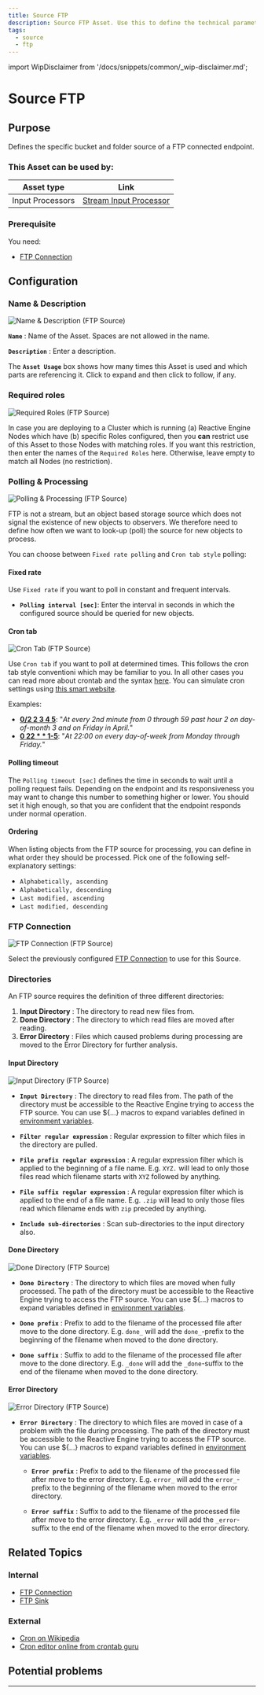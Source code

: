 ```yaml
---
title: Source FTP
description: Source FTP Asset. Use this to define the technical parameters for an FTP source.
tags:
  - source
  - ftp
---
```


import WipDisclaimer from '/docs/snippets/common/_wip-disclaimer.md';

# Source FTP

## Purpose

Defines the specific bucket and folder source of a FTP connected endpoint.

### This Asset can be used by:

| Asset type       | Link                                                                       |
|------------------|----------------------------------------------------------------------------|
| Input Processors | [Stream Input Processor](/docs/assets/processors-input/asset-input-stream) |

### Prerequisite

You need:

* [FTP Connection](/docs/assets/connections/asset-connection-ftp)

## Configuration

### Name & Description

![](.asset-source-ftp_images/dfb72d7a.png "Name & Description (FTP Source)")

**`Name`** : Name of the Asset. Spaces are not allowed in the name.

**`Description`** : Enter a description.

The **`Asset Usage`** box shows how many times this Asset is used and which parts are referencing it. Click to expand and then click to follow, if any.

### Required roles

![](.asset-source-ftp_images/c2e6ec39.png "Required Roles (FTP Source)")

In case you are deploying to a Cluster which is running (a) Reactive Engine Nodes which have (b) specific Roles configured, then you **can** restrict use of this Asset to those Nodes with matching
roles.
If you want this restriction, then enter the names of the `Required Roles` here. Otherwise, leave empty to match all Nodes (no restriction).

### Polling & Processing

![](.asset-source-ftp_images/874d07cc.png "Polling & Processing (FTP Source)")

FTP is not a stream, but an object based storage source which does not signal the existence of new objects to observers.
We therefore need to define how often we want to look-up (poll) the source for new objects to process.

You can choose between `Fixed rate polling` and `Cron tab style` polling:

#### Fixed rate

Use `Fixed rate` if you want to poll in constant and frequent intervals.

* **`Polling interval [sec]`**: Enter the interval in seconds in which the configured source should be queried for new objects.

#### Cron tab

![](.asset-source-ftp_images/e1e03d17.png "Cron Tab (FTP Source)")

Use `Cron tab` if you want to poll at determined times. This follows the cron tab style conventioni which may be familiar to you.
In all other cases you can read more about crontab and the syntax [here](https://en.wikipedia.org/wiki/Cron).
You can simulate cron settings using [this smart website](https://crontab.guru/).

Examples:

* **[0/2 2 3 4 5](https://crontab.guru/#0/2_2_3_4_5)**: "_At every 2nd minute from 0 through 59 past hour 2 on day-of-month 3 and on Friday in April._"
* **[0 22 * * 1-5](https://crontab.guru/#0_22_*_*_1-5)**: "_At 22:00 on every day-of-week from Monday through Friday._"

#### Polling timeout

The `Polling timeout [sec]` defines the time in seconds to wait until a polling request fails.
Depending on the endpoint and its responsiveness you may want to change this number to something higher or lower.
You should set it high enough, so that you are confident that the endpoint responds under normal operation.

#### Ordering

When listing objects from the FTP source for processing, you can define in what order they should be processed.
Pick one of the following self-explanatory settings:

* `Alphabetically, ascending`
* `Alphabetically, descending`
* `Last modified, ascending`
* `Last modified, descending`

### FTP Connection

![](.asset-source-ftp_images/df31d8ca.png "FTP Connection (FTP Source)")

Select the previously configured [FTP Connection](/docs/assets/connections/asset-connection-ftp) to use for this Source.

### Directories

An FTP source requires the definition of three different directories:

1. **Input Directory** : The directory to read new files from.
2. **Done Directory** : The directory to which read files are moved after reading.
3. **Error Directory** : Files which caused problems during processing are moved to the Error Directory for further analysis.

#### Input Directory

![](.asset-source-ftp_images/28329641.png "Input Directory (FTP Source)")

* **`Input Directory`** : The directory to read files from.
  The path of the directory must be accessible to the Reactive Engine trying to access the FTP source.
  You can use $\{...\} macros to expand variables defined in [environment variables](/docs/assets/resources/asset-resource-environment).

* **`Filter regular expression`** : Regular expression to filter which files in the directory are pulled.

* **`File prefix regular expression`** : A regular expression filter which is applied to the beginning of a file name.
  E.g. `XYZ.` will lead to only those files read which filename starts with `XYZ` followed by anything.

* **`File suffix regular expression`** : A regular expression filter which is applied to the end of a file name.
  E.g. `.zip` will lead to only those files read which filename ends with `zip` preceded by anything.

* **`Include sub-directories`** : Scan sub-directories to the input directory also.

#### Done Directory

![](.asset-source-ftp_images/f998e9fe.png "Done Directory (FTP Source)")

* **`Done Directory`** : The directory to which files are moved when fully processed.
  The path of the directory must be accessible to the Reactive Engine trying to access the FTP source.
  You can use $\{...\} macros to expand variables defined in [environment variables](/docs/assets/resources/asset-resource-environment).

* **`Done prefix`** : Prefix to add to the filename of the processed file after move to the done directory.
  E.g. `done_` will add the `done_`-prefix to the beginning of the filename when moved to the done directory.

* **`Done suffix`** : Suffix to add to the filename of the processed file after move to the done directory.
  E.g. `_done` will add the `_done`-suffix to the end of the filename when moved to the done directory.

#### Error Directory

![](.asset-source-ftp_images/4bf00b82.png "Error Directory (FTP Source)")

* **`Error Directory`** : The directory to which files are moved in case of a problem with the file during processing.
  The path of the directory must be accessible to the Reactive Engine trying to access the FTP source.
  You can use $\{...\} macros to expand variables defined in [environment variables](/docs/assets/resources/asset-resource-environment).

    * **`Error prefix`** : Prefix to add to the filename of the processed file after move to the error directory.
      E.g. `error_` will add the `error_`-prefix to the beginning of the filename when moved to the error directory.

    * **`Error suffix`** : Suffix to add to the filename of the processed file after move to the error directory.
      E.g. `_error` will add the `_error`-suffix to the end of the filename when moved to the error directory.

## Related Topics

### Internal

* [FTP Connection](/docs/assets/connections/asset-connection-ftp)
* [FTP Sink](/docs/assets/sinks/asset-sink-ftp)

### External

* [Cron on Wikipedia](https://en.wikipedia.org/wiki/Cron)
* [Cron editor online from crontab guru](https://crontab.guru/)

## Potential problems

---

<WipDisclaimer></WipDisclaimer>

